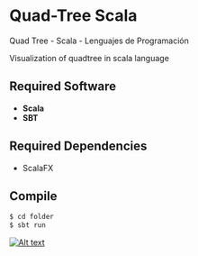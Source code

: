 # Quad-Tree Scala
Quad Tree - Scala - Lenguajes de Programación 

Visualization of quadtree in scala language

## Required Software
 * **Scala**
 * **SBT**

## Required Dependencies
 * ScalaFX

## Compile 
```sh
$ cd folder
$ sbt run
```

[![Alt text](https://img.youtube.com/vi/cDVDsN7CJZw/0.jpg)](https://www.youtube.com/watch?v=cDVDsN7CJZw)